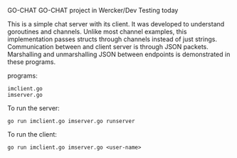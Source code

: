 GO-CHAT
GO-CHAT project in Wercker/Dev
Testing today

This is a simple chat server with its client. It was developed to understand goroutines
and channels. Unlike most channel examples, this implementation passes structs through
channels instead of just strings. Communication between and client server is through 
JSON packets. Marshalling and unmarshalling JSON between endpoints is demonstrated
in these programs. 

programs:

	imclient.go
	imserver.go

To run the server:

	go run imclient.go imserver.go runserver

To run the client:

	go run imclient.go imserver.go <user-name>
